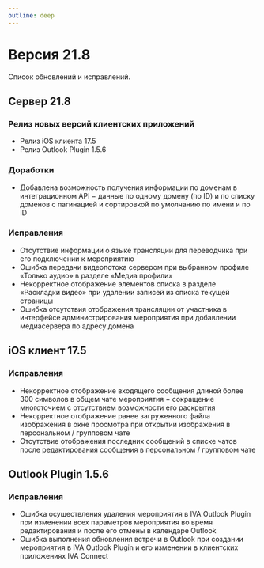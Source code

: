 ```yaml
---
outline: deep
---
```


# Версия 21.8

Список обновлений и исправлений.

## Сервер 21.8

### Релиз новых версий клиентских приложений

- Релиз iOS клиента 17.5
- Релиз Outlook Plugin 1.5.6

### Доработки

- Добавлена возможность получения информации по доменам в интеграционном API − данные по одному домену (по ID) и по списку доменов с пагинацией и сортировкой по умолчанию по имени и по ID

### Исправления

- Отсутствие информации о языке трансляции для переводчика при его подключении к мероприятию
- Ошибка передачи видеопотока сервером при выбранном профиле «Только аудио» в разделе «Медиа профили»
- Некорректное отображение элементов списка в разделе «Раскладки видео» при удалении записей из списка текущей страницы
- Ошибка отсутствия отображения трансляции от участника в интерфейсе администрирования мероприятия при добавлении медиасервера по адресу домена

## iOS клиент 17.5

### Исправления

- Некорректное отображение входящего сообщения длиной более 300 символов в общем чате мероприятия − сокращение многоточием с отсутствием возможности его раскрытия
- Некорректное отображение ранее загруженного файла изображения в окне просмотра при открытии изображения в персональном / групповом чате
- Отсутствие отображения последних сообщений в списке чатов после редактирования сообщения в персональном / групповом чате

## Outlook Plugin 1.5.6

### Исправления

- Ошибка осуществления удаления мероприятия в IVA Outlook Plugin при изменении всех параметров мероприятия во время редактирования и после его отмены в календаре Outlook
- Ошибка выполнения обновления встречи в Outlook при создании мероприятия в IVA Outlook Plugin и его изменении в клиентских приложениях IVA Connect

